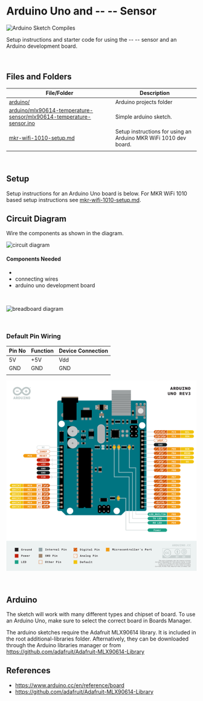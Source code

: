 # Arduino Uno and -- -- Sensor

![Arduino Sketch Compiles](https://github.com/SERC-IoT/Starter-Start/workflows/Arduino%20Sketch%20Compiles/badge.svg)

<!-- #TODO add sensor and circuit diagrams -->
Setup instructions and starter code for using the -- -- sensor and an Arduino development board.

<br />

## Files and Folders

| File/Folder | Description |
|--- | --- |
| [arduino/](arduino/) | Arduino projects folder |
| [arduino/mlx90614-temperature-sensor/mlx90614-temperature-sensor.ino](arduino/mlx90614-temperature-sensor/mlx90614-temperature-sensor.ino) | Simple arduino sketch. |
| [mkr-wifi-1010-setup.md](mkr-wifi-1010-setup.md) | Setup instructions for using an Arduino MKR WiFi 1010 dev board. |
|  |  |

<br />

## Setup

Setup instructions for an Arduino Uno board is below. For MKR WiFi 1010 based setup instructions see [mkr-wifi-1010-setup.md](mkr-wifi-1010-setup.md).

## Circuit Diagram
Wire the components as shown in the diagram.

![circuit diagram](assets/...)

#### Components Needed
* 
* connecting wires
* arduino uno development board


<br />

![breadboard diagram](assets/...)

<br />

### Default Pin Wiring

| Pin No | Function | Device Connection |
| --- | --- | --- |
| 5V | +5V | Vdd |
| GND | GND | GND |
|  |  |  |

![pin diagram](assets/Pinout-UNOrev3_latest.png)

<br />

## Arduino

The sketch will work with many different types and chipset of board. To use an Arduino Uno, make sure to select the correct board in Boards Manager.

The arduino sketches require the Adafruit MLX90614 library. It is included in the root additional-libraries folder. Afternatively, they can be downloaded through the Arduino libraries manager or from https://github.com/adafruit/Adafruit-MLX90614-Library

## References

* https://www.arduino.cc/en/reference/board
* https://github.com/adafruit/Adafruit-MLX90614-Library

